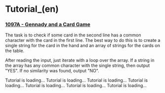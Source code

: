 # Tutorial_(en)


### [1097A - Gennady and a Card Game](../problems/A._Gennady_and_a_Card_Game.md "Hello 2019")

The task is to check if some card in the second line has a common character with the card in the first line. The best way to do this is to create a single string for the card in the hand and an array of strings for the cards on the table.

After reading the input, just iterate with a loop over the array. If a string in the array has any common character with the single string, then output "YES". If no similarity was found, output "NO".

 Tutorial is loading... Tutorial is loading... Tutorial is loading... Tutorial is loading... Tutorial is loading... Tutorial is loading... Tutorial is loading...